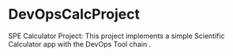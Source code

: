 # DevOpsCalcProject
SPE Calculator Project:
This project implements a simple Scientific Calculator app with the DevOps Tool chain
.
